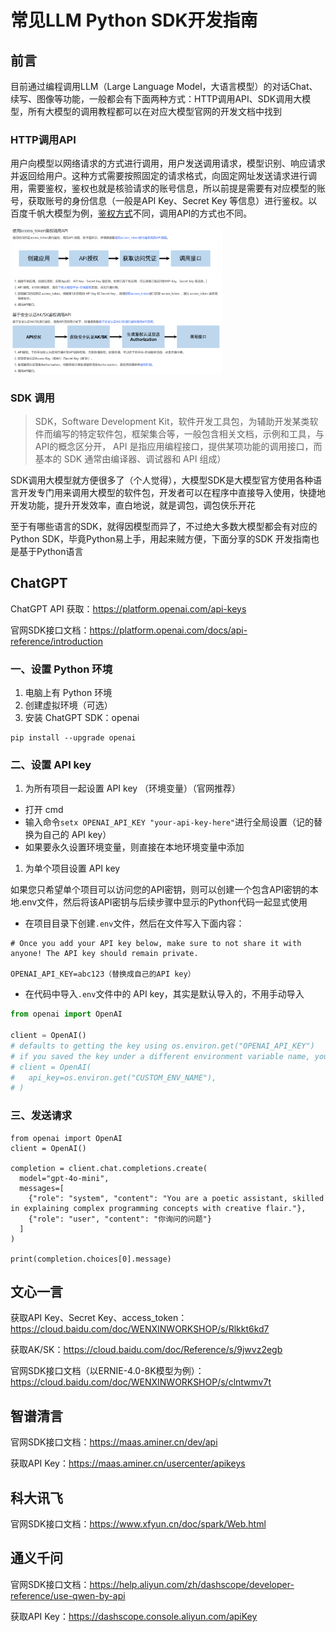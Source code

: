 # 常见LLM Python SDK开发指南

## 前言

目前通过编程调用LLM（Large Language Model，大语言模型）的对话Chat、续写、图像等功能，一般都会有下面两种方式：HTTP调用API、SDK调用大模型，所有大模型的调用教程都可以在对应大模型官网的开发文档中找到

### HTTP调用API

用户向模型以网络请求的方式进行调用，用户发送调用请求，模型识别、响应请求并返回给用户。这种方式需要按照固定的请求格式，向固定网址发送请求进行调用，需要鉴权，鉴权也就是核验请求的账号信息，所以前提是需要有对应模型的账号，获取账号的身份信息（一般是API Key、Secret Key 等信息）进行鉴权。以百度千帆大模型为例，[鉴权方式](https://cloud.baidu.com/doc/WENXINWORKSHOP/s/yloieb01t)不同，调用API的方式也不同。

<img src="./assets/image-20240726205841273.png" alt="image-20240726205841273" style="zoom: 33%;" />

### SDK 调用

> SDK，Software Development Kit，软件开发工具包，为辅助开发某类软件而编写的特定软件包，框架集合等，一般包含相关文档，示例和工具，与API的概念区分开， API 是指应用编程接口，提供某项功能的调用接口，而基本的 SDK 通常由编译器、调试器和 API 组成）

SDK调用大模型就方便很多了（个人觉得），大模型SDK是大模型官方使用各种语言开发专门用来调用大模型的软件包，开发者可以在程序中直接导入使用，快捷地开发功能，提升开发效率，直白地说，就是调包，调包侠乐开花

至于有哪些语言的SDK，就得因模型而异了，不过绝大多数大模型都会有对应的Python SDK，毕竟Python易上手，用起来贼方便，下面分享的SDK 开发指南也是基于Python语言

## ChatGPT

ChatGPT API 获取：https://platform.openai.com/api-keys

官网SDK接口文档：https://platform.openai.com/docs/api-reference/introduction

### 一、设置 Python 环境

1. 电脑上有 Python 环境
2. 创建虚拟环境（可选）
3. 安装 ChatGPT SDK：openai

```shell
pip install --upgrade openai
```

### 二、设置 API key

1. 为所有项目一起设置 API key （环境变量）（官网推荐）

- 打开 cmd
- 输入命令`setx OPENAI_API_KEY "your-api-key-here"`进行全局设置（记的替换为自己的 API key）
- 如果要永久设置环境变量，则直接在本地环境变量中添加

1. 为单个项目设置 API key

如果您只希望单个项目可以访问您的API密钥，则可以创建一个包含API密钥的本地.env文件，然后将该API密钥与后续步骤中显示的Python代码一起显式使用

- 在项目目录下创建`.env`文件，然后在文件写入下面内容：

```shell
# Once you add your API key below, make sure to not share it with anyone! The API key should remain private.

OPENAI_API_KEY=abc123（替换成自己的API key）
```

- 在代码中导入`.env`文件中的 API key，其实是默认导入的，不用手动导入

```python
from openai import OpenAI

client = OpenAI()
# defaults to getting the key using os.environ.get("OPENAI_API_KEY")
# if you saved the key under a different environment variable name, you can do something like:
# client = OpenAI(
#   api_key=os.environ.get("CUSTOM_ENV_NAME"),
# )
```

### 三、发送请求

```shell
from openai import OpenAI
client = OpenAI()

completion = client.chat.completions.create(
  model="gpt-4o-mini",
  messages=[
    {"role": "system", "content": "You are a poetic assistant, skilled in explaining complex programming concepts with creative flair."},
    {"role": "user", "content": "你询问的问题"}
  ]
)

print(completion.choices[0].message)
```

## 文心一言

获取API Key、Secret Key、access_token：https://cloud.baidu.com/doc/WENXINWORKSHOP/s/Rlkkt6kd7

获取AK/SK：https://cloud.baidu.com/doc/Reference/s/9jwvz2egb

官网SDK接口文档（以ERNIE-4.0-8K模型为例）：https://cloud.baidu.com/doc/WENXINWORKSHOP/s/clntwmv7t

## 智谱清言

官网SDK接口文档：https://maas.aminer.cn/dev/api

获取API Key：https://maas.aminer.cn/usercenter/apikeys

## 科大讯飞

官网SDK接口文档：https://www.xfyun.cn/doc/spark/Web.html

## 通义千问

官网SDK接口文档：https://help.aliyun.com/zh/dashscope/developer-reference/use-qwen-by-api

获取API Key：https://dashscope.console.aliyun.com/apiKey